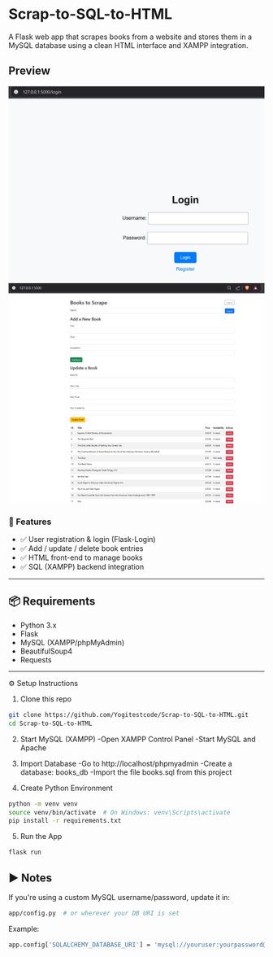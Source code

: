 # Scrap-to-SQL-to-HTML

A Flask web app that scrapes books from a website and stores them in a MySQL database using a clean HTML interface and XAMPP integration.

## Preview
![Login Page](screenshots/books_SS1.jpg)
![Main Page](screenshots/books_SS2.jpg)


### 🔧 Features
- ✅ User registration & login (Flask-Login)
- ✅ Add / update / delete book entries
- ✅ HTML front-end to manage books
- ✅ SQL (XAMPP) backend integration

---

## 📦 Requirements

- Python 3.x
- Flask
- MySQL (XAMPP/phpMyAdmin)
- BeautifulSoup4
- Requests

---

⚙️ Setup Instructions
1. Clone this repo
```bash 
git clone https://github.com/Yogitestcode/Scrap-to-SQL-to-HTML.git
cd Scrap-to-SQL-to-HTML
```
2. Start MySQL (XAMPP)
-Open XAMPP Control Panel
-Start MySQL and Apache

3. Import Database
-Go to http://localhost/phpmyadmin
-Create a database: books_db
-Import the file books.sql from this project

4. Create Python Environment
```bash
python -m venv venv
source venv/bin/activate  # On Windows: venv\Scripts\activate
pip install -r requirements.txt
```
5. Run the App
```bash
flask run
```


## ▶️ Notes
If you're using a custom MySQL username/password, update it in:
```bash
app/config.py  # or wherever your DB URI is set
```
Example:
```bash
app.config['SQLALCHEMY_DATABASE_URI'] = 'mysql://youruser:yourpassword@localhost/books_db'
```
